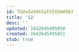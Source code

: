 ```yaml
---
id: TGUa2wX8kSatVIX3mH98J
title: '12'
desc: ''
updated: 1642645495050
created: 1642645495051
stub: true
---
```



